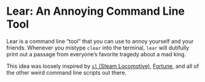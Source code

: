 # Lear: An Annoying Command Line Tool

Lear is a command line &ldquo;tool&rdquo; that you can use to annoy yourself and your friends. Whenever you mistype `clear` into the terminal, `lear` will dutifully print out a passage from everyone&rsquo;s favorite tragedy about a mad king.

This idea was loosely inspired by [`sl` (Steam Locomotive)](https://github.com/mtoyoda/sl), [Fortune](<https://en.wikipedia.org/wiki/Fortune_(Unix)>), and all of the other weird command line scripts out there.
